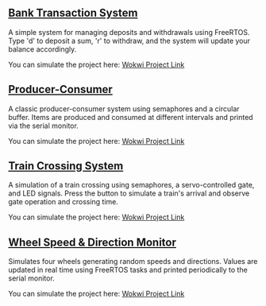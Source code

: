 ## [Bank Transaction System](Cont%20bancar)
A simple system for managing deposits and withdrawals using FreeRTOS. Type 'd' to deposit a sum, 'r' to withdraw, and the system will update your balance accordingly.

You can simulate the project here: [Wokwi Project Link](https://wokwi.com/projects/412474307672372225)

## [Producer-Consumer](Producator-consumator)
A classic producer-consumer system using semaphores and a circular buffer. Items are produced and consumed at different intervals and printed via the serial monitor.

You can simulate the project here: [Wokwi Project Link](https://wokwi.com/projects/417797180381255681)

## [Train Crossing System](RailwayCrossing)
A simulation of a train crossing using semaphores, a servo-controlled gate, and LED signals. Press the button to simulate a train's arrival and observe gate operation and crossing time.

You can simulate the project here: [Wokwi Project Link](https://wokwi.com/projects/415388658239830017)

## [Wheel Speed & Direction Monitor](Robot)
Simulates four wheels generating random speeds and directions. Values are updated in real time using FreeRTOS tasks and printed periodically to the serial monitor.

You can simulate the project here: [Wokwi Project Link](https://wokwi.com/projects/413382677394610177)
